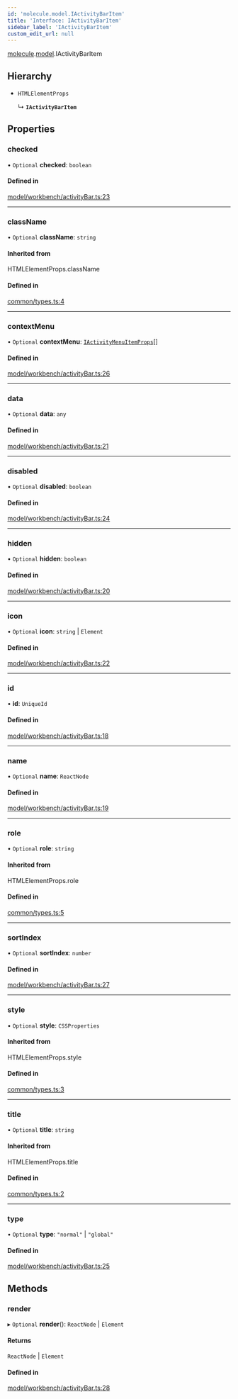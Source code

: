```yaml
---
id: 'molecule.model.IActivityBarItem'
title: 'Interface: IActivityBarItem'
sidebar_label: 'IActivityBarItem'
custom_edit_url: null
---
```


[molecule](../namespaces/molecule).[model](../namespaces/molecule.model).IActivityBarItem

## Hierarchy

-   `HTMLElementProps`

    ↳ **`IActivityBarItem`**

## Properties

### checked

• `Optional` **checked**: `boolean`

#### Defined in

[model/workbench/activityBar.ts:23](https://github.com/DTStack/molecule/blob/3e6bc450/src/model/workbench/activityBar.ts#L23)

---

### className

• `Optional` **className**: `string`

#### Inherited from

HTMLElementProps.className

#### Defined in

[common/types.ts:4](https://github.com/DTStack/molecule/blob/3e6bc450/src/common/types.ts#L4)

---

### contextMenu

• `Optional` **contextMenu**: [`IActivityMenuItemProps`](molecule.model.IActivityMenuItemProps)[]

#### Defined in

[model/workbench/activityBar.ts:26](https://github.com/DTStack/molecule/blob/3e6bc450/src/model/workbench/activityBar.ts#L26)

---

### data

• `Optional` **data**: `any`

#### Defined in

[model/workbench/activityBar.ts:21](https://github.com/DTStack/molecule/blob/3e6bc450/src/model/workbench/activityBar.ts#L21)

---

### disabled

• `Optional` **disabled**: `boolean`

#### Defined in

[model/workbench/activityBar.ts:24](https://github.com/DTStack/molecule/blob/3e6bc450/src/model/workbench/activityBar.ts#L24)

---

### hidden

• `Optional` **hidden**: `boolean`

#### Defined in

[model/workbench/activityBar.ts:20](https://github.com/DTStack/molecule/blob/3e6bc450/src/model/workbench/activityBar.ts#L20)

---

### icon

• `Optional` **icon**: `string` \| `Element`

#### Defined in

[model/workbench/activityBar.ts:22](https://github.com/DTStack/molecule/blob/3e6bc450/src/model/workbench/activityBar.ts#L22)

---

### id

• **id**: `UniqueId`

#### Defined in

[model/workbench/activityBar.ts:18](https://github.com/DTStack/molecule/blob/3e6bc450/src/model/workbench/activityBar.ts#L18)

---

### name

• `Optional` **name**: `ReactNode`

#### Defined in

[model/workbench/activityBar.ts:19](https://github.com/DTStack/molecule/blob/3e6bc450/src/model/workbench/activityBar.ts#L19)

---

### role

• `Optional` **role**: `string`

#### Inherited from

HTMLElementProps.role

#### Defined in

[common/types.ts:5](https://github.com/DTStack/molecule/blob/3e6bc450/src/common/types.ts#L5)

---

### sortIndex

• `Optional` **sortIndex**: `number`

#### Defined in

[model/workbench/activityBar.ts:27](https://github.com/DTStack/molecule/blob/3e6bc450/src/model/workbench/activityBar.ts#L27)

---

### style

• `Optional` **style**: `CSSProperties`

#### Inherited from

HTMLElementProps.style

#### Defined in

[common/types.ts:3](https://github.com/DTStack/molecule/blob/3e6bc450/src/common/types.ts#L3)

---

### title

• `Optional` **title**: `string`

#### Inherited from

HTMLElementProps.title

#### Defined in

[common/types.ts:2](https://github.com/DTStack/molecule/blob/3e6bc450/src/common/types.ts#L2)

---

### type

• `Optional` **type**: `"normal"` \| `"global"`

#### Defined in

[model/workbench/activityBar.ts:25](https://github.com/DTStack/molecule/blob/3e6bc450/src/model/workbench/activityBar.ts#L25)

## Methods

### render

▸ `Optional` **render**(): `ReactNode` \| `Element`

#### Returns

`ReactNode` \| `Element`

#### Defined in

[model/workbench/activityBar.ts:28](https://github.com/DTStack/molecule/blob/3e6bc450/src/model/workbench/activityBar.ts#L28)

